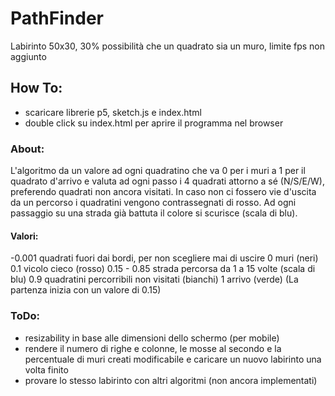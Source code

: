 # PathFinder

Labirinto 50x30, 30% possibilità che un quadrato sia un muro, limite fps non aggiunto

## How To:
- scaricare librerie p5, sketch.js e index.html
- double click su index.html per aprire il programma nel browser 

### About:
L'algoritmo da un valore ad ogni quadratino che va 0 per i muri a 1 per il quadrato d'arrivo e valuta ad ogni passo i
4 quadrati attorno a sé (N/S/E/W), preferendo quadrati non ancora visitati. In caso non ci fossero vie d'uscita da un
percorso i quadratini vengono contrassegnati di rosso. Ad ogni passaggio su una strada già battuta il colore si scurisce 
(scala di blu).

#### Valori:
-0.001 quadrati fuori dai bordi, per non scegliere mai di uscire
0 muri (neri)
0.1 vicolo cieco (rosso)
0.15 - 0.85 strada percorsa da 1 a 15 volte (scala di blu)
0.9 quadratini percorribili non visitati (bianchi)
1 arrivo (verde)
(La partenza inizia con un valore di 0.15)

### ToDo:
- resizability in base alle dimensioni dello schermo (per mobile)
- rendere il numero di righe e colonne, le mosse al secondo e la percentuale di muri creati modificabile
e caricare un nuovo labirinto una volta finito
- provare lo stesso labirinto con altri algoritmi (non ancora implementati)
